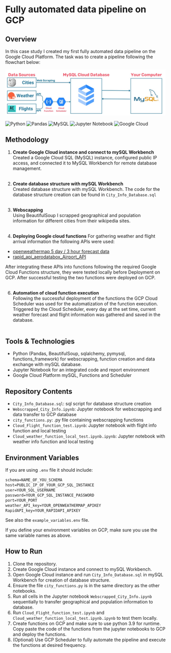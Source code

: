 # Fully automated data pipeline on GCP

## Overview

In this case study I created my first fully automated data pipeline on the Google Cloud Platform. The task was to create a pipeline following the flowchart below:

![Preview](images/GCP_data_pipeline_scheme.jpg)

![Python](https://img.shields.io/badge/python-3670A0?style=for-the-badge&logo=python&logoColor=ffdd54)
![Pandas](https://img.shields.io/badge/pandas-%23150458.svg?style=for-the-badge&logo=pandas&logoColor=white)
![MySQL](https://img.shields.io/badge/mysql-4479A1.svg?style=for-the-badge&logo=mysql&logoColor=white)
![Jupyter Notebook](https://img.shields.io/badge/jupyter-%23FA0F00.svg?style=for-the-badge&logo=jupyter&logoColor=white)
![Google Cloud](https://img.shields.io/badge/GoogleCloud-%234285F4.svg?style=for-the-badge&logo=google-cloud&logoColor=white)

## Methodology

1. **Create Google Cloud instance and connect to mySQL Workbench**  
Created a Google Cloud SQL (MySQL) instance, configured public IP access, and connected it to MySQL Workbench for remote database management.<br><br>

2. **Create database structure with mySQL Workbench**  
Created database structure with mySQL Workbench. The code for the database structure creation can be found in `City_Info_Database.sql`<br><br>

3. **Webscapping**  
Using BeautifulSoup I scrapped geographical and population information for different cities from their wikipedia sites.<br><br>

4. **Deploying Google cloud functions**
For gathering weather and flight arrival information the following APIs were used:
- [openweathermap 5 day / 3 hour forecast data](https://openweathermap.org/forecast5)
- [rapid_api_aerodatabox_Airport_API](https://rapidapi.com/aedbx-aedbx/api/aerodatabox)  

After integrating these APIs into functions following the required Google Cloud Functions structure, they were tested locally before Deployment on GCP. After successful testing the two functions were deployed on GCP.<br><br>

6. **Automation of cloud function execution**  
Following the successful deployment of the functions the GCP Cloud Scheduler was used for the automatization of the function execution. Triggered by the Cloud Scheduler, every day at the set time, current weather forecast and flight information was gathered and saved in the database.<br><br>

## Tools & Technologies

- Python (Pandas, BeautifulSoup, sqlalchemy, pymysql, functions_framework) for webscrapping, function creation and data exchange with mySQL database.
- Jupyter Notebook for an integrated code and report environment
- Google Cloud Platform mySQL, Functions and Scheduler

## Repository Contents

- `City_Info_Database.sql`: sql script for database structure creation
- `Webscrapped_City_Info.ipynb`: Jupyter notebook for webscrapping and data transfer to GCP database
- `city_functions.py`: .py file containing webscrapping functions
- `Cloud_Flight_function_test.ipynb`: Jupyter notebook with flight info function and local testing
- `Cloud_weather_function_local_test.ipynb.ipynb`: Jupyter notebook with weather info function and local testing

## Environment Variables
If you are using `.env` file it should include:

```
schema=NAME_OF_YOU_SCHEMA
host=PUBLIC_IP_OF_YOUR_GCP_SQL_INSTANCE
user=YOUR_SQL_USERNAME
password=YOUR_GCP_SQL_INSTANCE_PASSWORD
port=YOUR_PORT
weather_API_key=YOUR_OPENWEATHERMAP_APIKEY
RapidAPI_key=YOUR_RAPIDAPI_APIKEY
```
See also the `example_variables.env` file.  

If you define your environment variables on GCP, make sure you use the same variable names as above.

## How to Run

1. Clone the repository.
2. Create Google Cloud instance and connect to mySQL Workbench.
3. Open Google Cloud instance and run `City_Info_Database.sql` in mySQL Workbench for creation of database structure.
4. Ensure the file `city_functions.py` is in the same directory as the other notebooks.
6. Run all cells in the Jupyter notebook `Webscrapped_City_Info.ipynb` sequentially to transfer geographical and population information to database.
7. Run `Cloud_Flight_function_test.ipynb` and `Cloud_weather_function_local_test.ipynb.ipynb` to test them locally.
8. Create functions on GCP and make sure to use python 3.9 for runtime. Copy paste the code of the functions from the jupyter notebooks to GCP and deploy the functions.
9. (Optional) Use GCP Scheduler to fully automate the pipeline and execute the functions at desired frequency.
